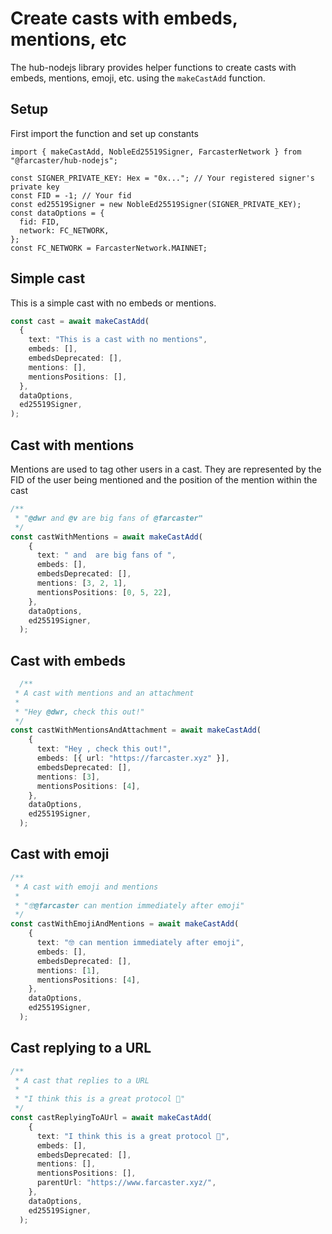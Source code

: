# Create casts with embeds, mentions, etc

The hub-nodejs library provides helper functions to create casts with embeds, mentions, emoji, etc. using
the `makeCastAdd` function.

## Setup

First import the function and set up constants

```
import { makeCastAdd, NobleEd25519Signer, FarcasterNetwork } from "@farcaster/hub-nodejs";

const SIGNER_PRIVATE_KEY: Hex = "0x..."; // Your registered signer's private key 
const FID = -1; // Your fid
const ed25519Signer = new NobleEd25519Signer(SIGNER_PRIVATE_KEY);
const dataOptions = {
  fid: FID,
  network: FC_NETWORK,
};
const FC_NETWORK = FarcasterNetwork.MAINNET;
```

## Simple cast

This is a simple cast with no embeds or mentions.

```typescript
const cast = await makeCastAdd(
  {
    text: "This is a cast with no mentions",
    embeds: [],
    embedsDeprecated: [],
    mentions: [],
    mentionsPositions: [],
  },
  dataOptions,
  ed25519Signer,
);
```

## Cast with mentions

Mentions are used to tag other users in a cast. They are represented by the FID of the user being mentioned and the
position of the mention within the cast

```typescript
/**
 * "@dwr and @v are big fans of @farcaster"
 */
const castWithMentions = await makeCastAdd(
    {
      text: " and  are big fans of ",
      embeds: [],
      embedsDeprecated: [],
      mentions: [3, 2, 1],
      mentionsPositions: [0, 5, 22],
    },
    dataOptions,
    ed25519Signer,
  );
```

## Cast with embeds

```typescript
  /**
 * A cast with mentions and an attachment
 *
 * "Hey @dwr, check this out!"
 */
const castWithMentionsAndAttachment = await makeCastAdd(
    {
      text: "Hey , check this out!",
      embeds: [{ url: "https://farcaster.xyz" }],
      embedsDeprecated: [],
      mentions: [3],
      mentionsPositions: [4],
    },
    dataOptions,
    ed25519Signer,
  );
```

## Cast with emoji

```typescript
/**
 * A cast with emoji and mentions
 *
 * "🤓@farcaster can mention immediately after emoji"
 */
const castWithEmojiAndMentions = await makeCastAdd(
    {
      text: "🤓 can mention immediately after emoji",
      embeds: [],
      embedsDeprecated: [],
      mentions: [1],
      mentionsPositions: [4],
    },
    dataOptions,
    ed25519Signer,
  );
```

## Cast replying to a URL

```typescript
/**
 * A cast that replies to a URL
 *
 * "I think this is a great protocol 🚀"
 */
const castReplyingToAUrl = await makeCastAdd(
    {
      text: "I think this is a great protocol 🚀",
      embeds: [],
      embedsDeprecated: [],
      mentions: [],
      mentionsPositions: [],
      parentUrl: "https://www.farcaster.xyz/",
    },
    dataOptions,
    ed25519Signer,
  );
```